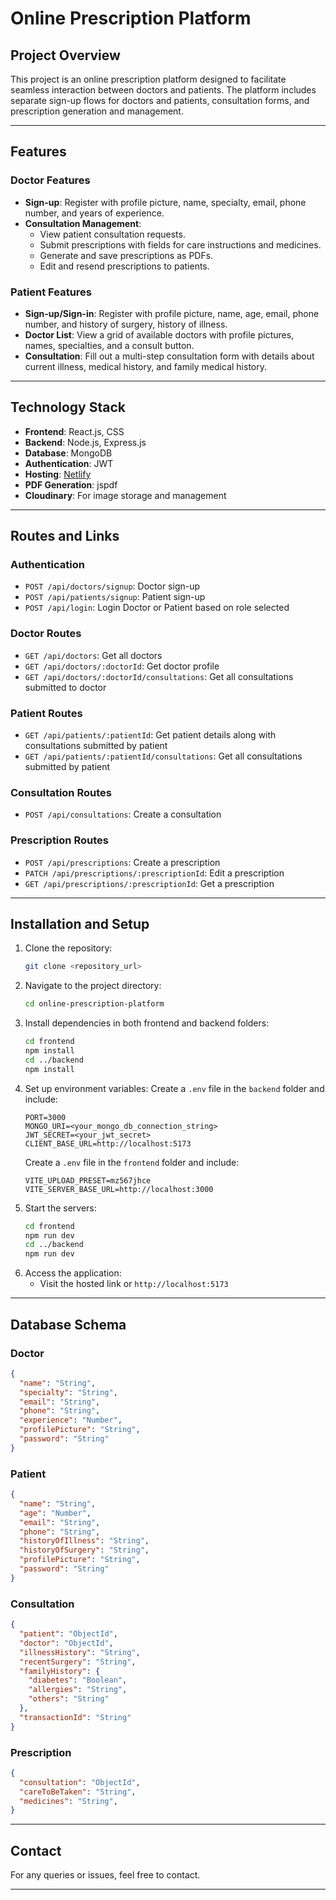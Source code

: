 # Online Prescription Platform

## Project Overview
This project is an online prescription platform designed to facilitate seamless interaction between doctors and patients. The platform includes separate sign-up flows for doctors and patients, consultation forms, and prescription generation and management.

---

## Features
### Doctor Features
- **Sign-up**: Register with profile picture, name, specialty, email, phone number, and years of experience.
- **Consultation Management**:
  - View patient consultation requests.
  - Submit prescriptions with fields for care instructions and medicines.
  - Generate and save prescriptions as PDFs.
  - Edit and resend prescriptions to patients.

### Patient Features
- **Sign-up/Sign-in**: Register with profile picture, name, age, email, phone number, and history of surgery, history of illness.
- **Doctor List**: View a grid of available doctors with profile pictures, names, specialties, and a consult button.
- **Consultation**: Fill out a multi-step consultation form with details about current illness, medical history, and family medical history.

---

## Technology Stack
- **Frontend**: React.js, CSS
- **Backend**: Node.js, Express.js
- **Database**: MongoDB
- **Authentication**: JWT
- **Hosting**: [Netlify](https://rohan-thamke-online-test-project.netlify.app/)
- **PDF Generation**: jspdf
- **Cloudinary**: For image storage and management

---

## Routes and Links
### Authentication
- `POST /api/doctors/signup`: Doctor sign-up
- `POST /api/patients/signup`: Patient sign-up
- `POST /api/login`: Login Doctor or Patient based on role selected

### Doctor Routes
- `GET /api/doctors`: Get all doctors
- `GET /api/doctors/:doctorId`: Get doctor profile
- `GET /api/doctors/:doctorId/consultations`: Get all consultations submitted to doctor

### Patient Routes
- `GET /api/patients/:patientId`: Get patient details along with consultations submitted by patient
- `GET /api/patients/:patientId/consultations`: Get all consultations submitted by patient

### Consultation Routes
- `POST /api/consultations`: Create a consultation

### Prescription Routes
- `POST /api/prescriptions`: Create a prescription
- `PATCH /api/prescriptions/:prescriptionId`: Edit a prescription
- `GET /api/prescriptions/:prescriptionId`: Get a prescription
---

## Installation and Setup
1. Clone the repository:
    ```bash
    git clone <repository_url>
    ```
2. Navigate to the project directory:
    ```bash
    cd online-prescription-platform
    ```
3. Install dependencies in both frontend and backend folders:
    ```bash
    cd frontend
    npm install
    cd ../backend
    npm install
    ```
4. Set up environment variables:
    Create a `.env` file in the `backend` folder and include:
    ```env
    PORT=3000
    MONGO_URI=<your_mongo_db_connection_string>
    JWT_SECRET=<your_jwt_secret>
    CLIENT_BASE_URL=http://localhost:5173
    ```
    Create a `.env` file in the `frontend` folder and include:
    ```env
    VITE_UPLOAD_PRESET=mz567jhce
    VITE_SERVER_BASE_URL=http://localhost:3000
    ```
5. Start the servers:
    ```bash
    cd frontend
    npm run dev
    cd ../backend
    npm run dev
    ```
6. Access the application:
    - Visit the hosted link or `http://localhost:5173`

---

## Database Schema
### Doctor
```json
{
  "name": "String",
  "specialty": "String",
  "email": "String",
  "phone": "String",
  "experience": "Number",
  "profilePicture": "String",
  "password": "String"
}
```

### Patient
```json
{
  "name": "String",
  "age": "Number",
  "email": "String",
  "phone": "String",
  "historyOfIllness": "String",
  "historyOfSurgery": "String",
  "profilePicture": "String",
  "password": "String"
}
```

### Consultation
```json
{
  "patient": "ObjectId",
  "doctor": "ObjectId",
  "illnessHistory": "String",
  "recentSurgery": "String",
  "familyHistory": {
    "diabetes": "Boolean",
    "allergies": "String",
    "others": "String"
  },
  "transactionId": "String"
}
```

### Prescription
```json
{
  "consultation": "ObjectId",
  "careToBeTaken": "String",
  "medicines": "String",
}
```

---

## Contact
For any queries or issues, feel free to contact.

---
